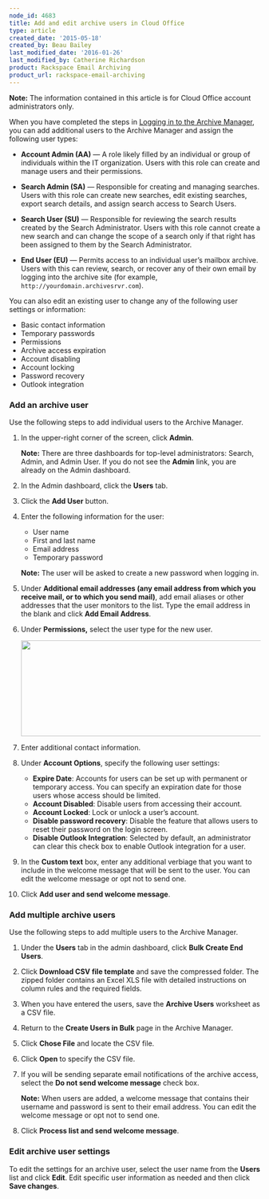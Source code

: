 ```yaml
---
node_id: 4683
title: Add and edit archive users in Cloud Office
type: article
created_date: '2015-05-18'
created_by: Beau Bailey
last_modified_date: '2016-01-26'
last_modified_by: Catherine Richardson
product: Rackspace Email Archiving
product_url: rackspace-email-archiving
---
```


**Note:** The information contained in this article is for Cloud Office
account administrators only.

When you have completed the steps in [Logging in to the Archive
Manager](/how-to/log-in-to-the-archive-manager),
you can add additional users to the Archive Manager and assign the
following user types:

-   **Account Admin (AA)** &mdash; A role likely filled by an individual or
    group of individuals within the IT organization. Users with this
    role can create and manage users and their permissions.

-   **Search Admin (SA)** &mdash; Responsible for creating and managing
    searches. Users with this role can create new searches, edit
    existing searches, export search details, and assign search access
    to Search Users.

-   **Search User (SU)** &mdash; Responsible for reviewing the search results
    created by the Search Administrator. Users with this role cannot
    create a new search and can change the scope of a search only if
    that right has been assigned to them by the Search Administrator.

-   **End User (EU)** &mdash; Permits access to an individual user&rsquo;s mailbox
    archive. Users with this can review, search, or recover any of their
    own email by logging into the archive site (for example,
    `http://yourdomain.archivesrvr.com`).

You can also edit an existing user to change any of the following user
settings or information:

-   Basic contact information
-   Temporary passwords
-   Permissions
-   Archive access expiration
-   Account disabling
-   Account locking
-   Password recovery
-   Outlook integration


### Add an archive user ###

Use the following steps to add individual users to the Archive Manager.

1.  In the upper-right corner of the screen, click **Admin**.

    **Note:** There are three dashboards for top-level
    administrators: Search, Admin, and Admin User. If you do not see
    the **Admin** link, you are already on the Admin dashboard.

2.  In the Admin dashboard, click the **Users** tab.

3.  Click the **Add User** button.

4.  Enter the following information for the user:
    - User name
    - First and last name
    - Email address
    - Temporary password

    **Note:** The user will be asked to create a new password when logging in.

5. Under **Additional email addresses (any email address from which you
   receive mail, or to which you send mail)**, add email aliases or
   other addresses that the user monitors to the list. Type the email
   address in the blank and click **Add Email Address**.

6. Under **Permissions,** select the user type for the new user.

   <img src="https://8026b2e3760e2433679c-fffceaebb8c6ee053c935e8915a3fbe7.ssl.cf2.rackcdn.com/field/image/4683.1.png" width="644" height="192" />

7. Enter additional contact information.

8. Under **Account Options**, specify the following user settings:
    - **Expire Date**: Accounts for users can be set up with permanent
      or temporary access. You can specify an expiration date for
      those users whose access should be limited.
    - **Account Disabled**: Disable users from accessing
      their account.
    - **Account Locked**: Lock or unlock a user&rsquo;s account.
    - **Disable password recovery**: Disable the feature that allows
      users to reset their password on the login screen.
    - **Disable Outlook Integration**: Selected by default, an
      administrator can clear this check box to enable Outlook
      integration for a user.

9.  In the **Custom text** box, enter any additional verbiage that you
    want to include in the welcome message that will be sent to
    the user. You can edit the welcome message or opt not to send one.

10. Click **Add user and send welcome message**.

### Add multiple archive users ###

Use the following steps to add multiple users to the Archive Manager.

1.  Under the **Users** tab in the admin dashboard, click **Bulk Create
    End Users**.

2.  Click **Download CSV file template** and save the compressed
    folder.
    The zipped folder contains an Excel XLS file with detailed
    instructions on column rules and the required fields.

3.  When you have entered the users, save the **Archive Users**
    worksheet as a CSV file.

4.  Return to the **Create Users in Bulk** page in the Archive
    Manager.

5.  Click **Chose File** and locate the CSV file.

6.  Click **Open** to specify the CSV file.

7.  If you will be sending separate email notifications of the archive
    access, select the **Do not send welcome message** check box.

    **Note:** When users are added, a welcome message <span>that
    contains their username and password</span> is sent to their
    email address. You can edit the welcome message or opt not to send
    one.

8.  Click **Process list and send welcome message**.


### Edit archive user settings ###


To edit the settings for an archive user, select the user name from
the **Users** list and click **Edit**. Edit specific user information as
needed and then click **Save changes**.
